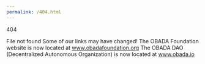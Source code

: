 ```yaml
---
permalink: /404.html
---
```


404

File not found
Some of our links may have changed!
The OBADA Foundation website is now located at www.obadafoundation.org
The OBADA DAO (Decentralized Autonomous Organization) is now located at www.obada.io
